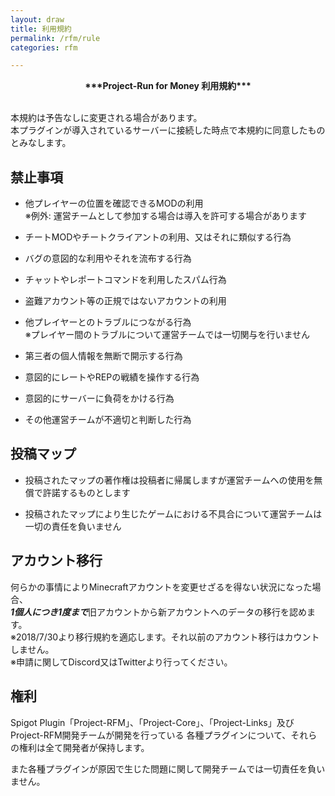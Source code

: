 ```yaml
---
layout: draw
title: 利用規約
permalink: /rfm/rule 
categories: rfm 

---
```


<div style="text-align: center;">
<b>***Project-Run for Money 利用規約***</b>
</div><br>

本規約は予告なしに変更される場合があります。  
本プラグインが導入されているサーバーに接続した時点で本規約に同意したものとみなします。  


## 禁止事項  

+ 他プレイヤーの位置を確認できるMODの利用  
※例外: 運営チームとして参加する場合は導入を許可する場合があります

+ チートMODやチートクライアントの利用、又はそれに類似する行為  

+ バグの意図的な利用やそれを流布する行為    

+ チャットやレポートコマンドを利用したスパム行為  

+ 盗難アカウント等の正規ではないアカウントの利用  

+ 他プレイヤーとのトラブルにつながる行為  
※プレイヤー間のトラブルについて運営チームでは一切関与を行いません  

+ 第三者の個人情報を無断で開示する行為  

+ 意図的にレートやREPの戦績を操作する行為  

+ 意図的にサーバーに負荷をかける行為  

+ その他運営チームが不適切と判断した行為  


  
  

## 投稿マップ  

+ 投稿されたマップの著作権は投稿者に帰属しますが運営チームへの使用を無償で許諾するものとします  

+ 投稿されたマップにより生じたゲームにおける不具合について運営チームは一切の責任を負いません  
  
  

## アカウント移行  

何らかの事情によりMinecraftアカウントを変更せざるを得ない状況になった場合、  
***1個人につき1度まで***旧アカウントから新アカウントへのデータの移行を認めます。  
※2018/7/30より移行規約を適応します。それ以前のアカウント移行はカウントしません。  
※申請に関してDiscord又はTwitterより行ってください。  



## 権利  

Spigot Plugin「Project-RFM」、「Project-Core」、「Project-Links」及びProject-RFM開発チームが開発を行っている
各種プラグインについて、それらの権利は全て開発者が保持します。  

また各種プラグインが原因で生じた問題に関して開発チームでは一切責任を負いません。  






